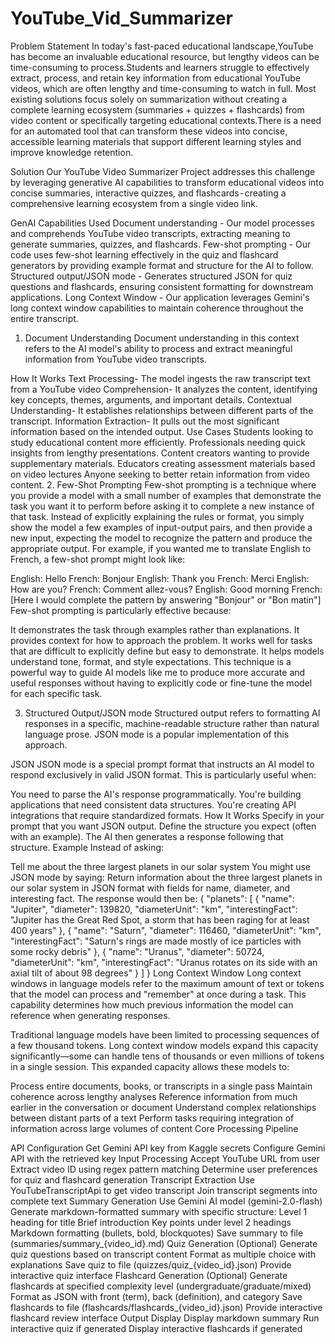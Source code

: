 # YouTube_Vid_Summarizer

Problem Statement
In today's fast-paced educational landscape,YouTube has become an invaluable educational resource, but lengthy videos can be time-consuming to process.Students and learners struggle to effectively extract, process, and retain key information from educational YouTube videos, which are often lengthy and time-consuming to watch in full. Most existing solutions focus solely on summarization without creating a complete learning ecosystem (summaries + quizzes + flashcards) from video content or specifically targeting educational contexts.There is a need for an automated tool that can transform these videos into concise, accessible learning materials that support different learning styles and improve knowledge retention.

Solution
Our YouTube Video Summarizer Project addresses this challenge by leveraging generative AI capabilities to transform educational videos into concise summaries, interactive quizzes, and flashcards - creating a comprehensive learning ecosystem from a single video link.

GenAI Capabilities Used
Document understanding - Our model processes and comprehends YouTube video transcripts, extracting meaning to generate summaries, quizzes, and flashcards.
Few-shot prompting - Our code uses few-shot learning effectively in the quiz and flashcard generators by providing example format and structure for the AI to follow.
Structured output/JSON mode - Generates structured JSON for quiz questions and flashcards, ensuring consistent formatting for downstream applications.
Long Context Window - Our application leverages Gemini's long context window capabilities to maintain coherence throughout the entire transcript.
1. Document Understanding
Document understanding in this context refers to the AI model's ability to process and extract meaningful information from YouTube video transcripts.

How It Works
Text Processing- The model ingests the raw transcript text from a YouTube video
Comprehension- It analyzes the content, identifying key concepts, themes, arguments, and important details.
Contextual Understanding- It establishes relationships between different parts of the transcript.
Information Extraction- It pulls out the most significant information based on the intended output.
Use Cases
Students looking to study educational content more efficiently.
Professionals needing quick insights from lengthy presentations.
Content creators wanting to provide supplementary materials.
Educators creating assessment materials based on video lectures
Anyone seeking to better retain information from video content.
2. Few-Shot Prompting
Few-shot prompting is a technique where you provide a model with a small number of examples that demonstrate the task you want it to perform before asking it to complete a new instance of that task. Instead of explicitly explaining the rules or format, you simply show the model a few examples of input-output pairs, and then provide a new input, expecting the model to recognize the pattern and produce the appropriate output. For example, if you wanted me to translate English to French, a few-shot prompt might look like:

English: Hello
French: Bonjour
English: Thank you
French: Merci
English: How are you?
French: Comment allez-vous?
English: Good morning
French: [Here I would complete the pattern by answering "Bonjour" or "Bon matin"]
Few-shot prompting is particularly effective because:

It demonstrates the task through examples rather than explanations.
It provides context for how to approach the problem.
It works well for tasks that are difficult to explicitly define but easy to demonstrate.
It helps models understand tone, format, and style expectations.
This technique is a powerful way to guide AI models like me to produce more accurate and useful responses without having to explicitly code or fine-tune the model for each specific task.

3. Structured Output/JSON mode
Structured output refers to formatting AI responses in a specific, machine-readable structure rather than natural language prose. JSON mode is a popular implementation of this approach.

JSON
JSON mode is a special prompt format that instructs an AI model to respond exclusively in valid JSON format. This is particularly useful when:

You need to parse the AI's response programmatically.
You're building applications that need consistent data structures.
You're creating API integrations that require standardized formats.
How It Works
Specify in your prompt that you want JSON output.
Define the structure you expect (often with an example).
The AI then generates a response following that structure.
Example
Instead of asking:

Tell me about the three largest planets in our solar system You might use JSON mode by saying:
Return information about the three largest planets in our solar system in JSON format with fields for name, diameter, and interesting fact. The response would then be:
{
"planets": [
  {
    "name": "Jupiter",
    "diameter": 139820,
    "diameterUnit": "km",
    "interestingFact": "Jupiter has the Great Red Spot, a storm that has been raging for at least 400 years"
  },
  {
    "name": "Saturn",
    "diameter": 116460,
    "diameterUnit": "km",
    "interestingFact": "Saturn's rings are made mostly of ice particles with some rocky debris"
  },
  {
    "name": "Uranus",
    "diameter": 50724,
    "diameterUnit": "km",
    "interestingFact": "Uranus rotates on its side with an axial tilt of about 98 degrees"
  }
]
}
Long Context Window
Long context windows in language models refer to the maximum amount of text or tokens that the model can process and "remember" at once during a task. This capability determines how much previous information the model can reference when generating responses.

Traditional language models have been limited to processing sequences of a few thousand tokens. Long context window models expand this capacity significantly—some can handle tens of thousands or even millions of tokens in a single session. This expanded capacity allows these models to:

Process entire documents, books, or transcripts in a single pass
Maintain coherence across lengthy analyses
Reference information from much earlier in the conversation or document
Understand complex relationships between distant parts of a text
Perform tasks requiring integration of information across large volumes of content
Core Processing Pipeline

API Configuration
Get Gemini API key from Kaggle secrets
Configure Gemini API with the retrieved key
Input Processing
Accept YouTube URL from user
Extract video ID using regex pattern matching
Determine user preferences for quiz and flashcard generation
Transcript Extraction
Use YouTubeTranscriptApi to get video transcript
Join transcript segments into complete text
Summary Generation
Use Gemini AI model (gemini-2.0-flash)
Generate markdown-formatted summary with specific structure:
Level 1 heading for title
Brief introduction
Key points under level 2 headings
Markdown formatting (bullets, bold, blockquotes)
Save summary to file (summaries/summary_{video_id}.md)
Quiz Generation (Optional)
Generate quiz questions based on transcript content
Format as multiple choice with explanations
Save quiz to file (quizzes/quiz_{video_id}.json)
Provide interactive quiz interface
Flashcard Generation (Optional)
Generate flashcards at specified complexity level (undergraduate/graduate/mixed)
Format as JSON with front (term), back (definition), and category
Save flashcards to file (flashcards/flashcards_{video_id}.json)
Provide interactive flashcard review interface
Output Display
Display markdown summary
Run interactive quiz if generated
Display interactive flashcards if generated

